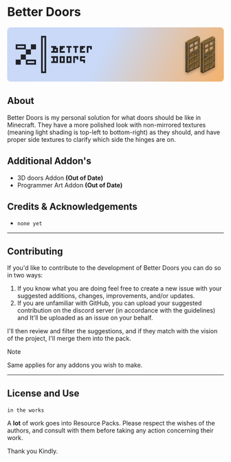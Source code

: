 # Better Doors
 
![better doors banner](external/better_doors_banner.png)

## About

Better Doors is my personal solution for what doors should be like in Minecraft. They have a more polished look with non-mirrored textures (meaning light shading is top-left to bottom-right) as they should, and have proper side textures to clarify which side the hinges are on.

## Additional Addon's

- 3D doors Addon **(Out of Date)**
- Programmer Art Addon **(Out of Date)**

## Credits & Acknowledgements 

- `none yet`

---

## Contributing

If you'd like to contribute to the development of Better Doors you can do so in two ways:

1. If you know what you are doing feel free to create a new issue with your suggested additions, changes, improvements, and/or updates. 
2. If you are unfamiliar with GitHub, you can upload your suggested contribution on the discord server (in accordance with the guidelines) and It'll be uploaded as an issue on your behalf.

I'll then review and filter the suggestions, and if they match with the vision of the project, I'll merge them into the pack.

> [!NOTE]
> Same applies for any addons you wish to make. 

---

## License and Use

`in the works`

A **lot** of work goes into Resource Packs. 
Please respect the wishes of the authors, and consult with them before taking any action concerning their work.

Thank you Kindly.
